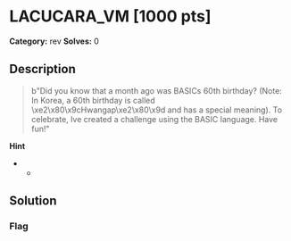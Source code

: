 # LACUCARA_VM [1000 pts]

**Category:** rev
**Solves:** 0

## Description
>b"Did you know that a month ago was BASICs 60th birthday? (Note: In Korea, a 60th birthday is called \xe2\x80\x9cHwangap\xe2\x80\x9d and has a special meaning). To celebrate, Ive created a challenge using the BASIC language. Have fun!"

**Hint**
* -

## Solution

### Flag

